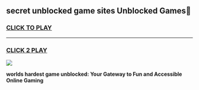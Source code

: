 
## secret unblocked game sites Unblocked Games👋
<h3>
<a href="https://premium.freeplayer.one?title=secret_unblocked_game_sites&ref=16F">CLICK TO PLAY</a></h3>
<hr>

<h3>
<a href="https://premium.freeplayer.one?title=secret_unblocked_game_sites&ref=16F">CLICK 2 PLAY</a>
  
</h3>

<a href="https://premium.freeplayer.one?title=secret_unblocked_game_sites&ref=16F/"><img src="https://clearcache.store/games.png"></a>


**worlds hardest game unblocked: Your Gateway to Fun and Accessible Online Gaming**
